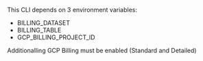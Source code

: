 This CLI depends on 3 environment variables:
- BILLING_DATASET
- BILLING_TABLE
- GCP_BILLING_PROJECT_ID

Additionalling GCP Billing must be enabled (Standard and Detailed)

